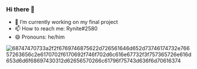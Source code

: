 ### Hi there 👋

- 🔭 I’m currently working on my final project
- 📫 How to reach me: Rynite#2580
- 😄 Pronouns: he/him

![68747470733a2f2f6769746875622d726561646d652d73746174732e76657263656c2e6170702f6170692f746f702d6c616e67732f3f757365726e616d653d6d6f68697430312d62656570266c61796f75743d636f6d70616374](https://user-images.githubusercontent.com/91009118/153661080-28a02552-4a12-4df9-a8d6-5afe6ede800b.svg)
